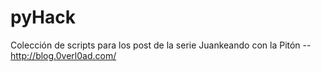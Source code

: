 pyHack
======
Colección de scripts para los post de la serie Juankeando con la Pitón -- http://blog.0verl0ad.com/
